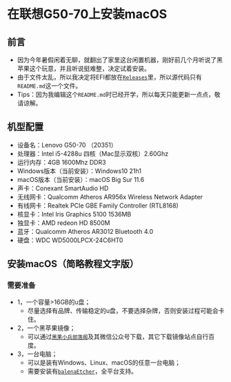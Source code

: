 # 在联想G50-70上安装macOS
## 前言
* 因为今年暑假闲着无聊，就翻出了家里这台闲置机器，刚好前几个月听说了黑苹果这个玩意，并且听说挺难整，决定试着安装。
* 由于文件太乱，所以我决定将EFI都放在[`Releases`](https://github.com/Moore2253/Install-MacOS-On-Lenovo-G50-70/releases)里，所以源代码只有`README.md`这一个文件。
* Tips：因为我编辑这个`README.md`时已经开学，所以每天只能更新一点点，敬请谅解。
## 机型配置
* 设备名：Lenovo G50-70 （20351）
* 处理器：Intel i5-4288u 四核（Mac显示双核）2.60Ghz
* 运行内存：4GB 1600Mhz DDR3
* Windows版本（当前安装）：Windows10 21h1
* macOS版本（当前安装）：macOS Big Sur 11.6
* 声卡：Conexant SmartAudio HD
* 无线网卡：Qualcomm Atheros AR956x Wireless Network Adapter 
* 有线网卡：Realtek PCIe GBE Family Controller (RTL8168)
* 核显卡：Intel Iris Graphics 5100 1536MB
* 独显卡：AMD redeon HD 8500M
* 蓝牙：Qualcomm Atheros AR3012 Bluetooth 4.0
* 硬盘：WDC WD5000LPCX-24C6HT0
## 安装macOS（简略教程文字版）
### 需要准备
* 1，一个容量>16GB的u盘；
  * 尽量选择有品牌、传输稳定的u盘，不要选择杂牌，否则安装过程可能会卡住。
* 2，一个黑苹果镜像；
  * 可以通过[`黑果小兵部落阁`](https://blog.daliansky.net/)及其微信公众号下载，其它下载镜像站点自行百度。
* 3，一台电脑；
  * 可以是装有Windows、Linux、macOS的任意一台电脑；
  * 需要安装有[`balenaEtcher`](https://www.balena.io/etcher/)，全平台支持。
